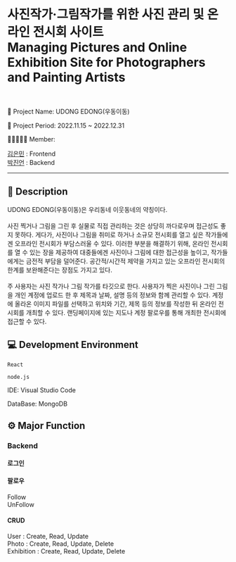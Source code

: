 <h1>
사진작가·그림작가를 위한 사진 관리 및 온라인 전시회 사이트<br/>
Managing Pictures and Online Exhibition Site for Photographers and Painting Artists
</h1>
<br/>
<p>
  🎨 Project Name: UDONG EDONG(우동이동)<br/>

  📆 Project Period: 2022.11.15 ~ 2022.12.31<br/>

  👩🏻‍🤝‍🧑🏻 Member: <br/>
  
  <a href="https://github.com/menuin">김은민</a> : Frontend <br/>
  <a href="https://github.com/parkjineon">박진언</a> : Backend 
  
</p>

<hr/>

<h2>📃 Description</h2>
<p>
UDONG EDONG(우동이동)은 우리동네 이웃동네의 약칭이다. <br/><br/>
사진 찍거나 그림을 그린 후 실물로 직접 관리하는 것은 상당히 까다로우며 접근성도 좋지 못하다. 게다가, 사진이나 그림을 취미로 하거나 소규모 전시회를 열고 싶은 작가들에겐 오프라인 전시회가 부담스러울 수 있다. 이러한 부분을 해결하기 위해, 온라인 전시회를 열 수 있는 장을 제공하여 대중들에겐 사진이나 그림에 대한 접근성을 높이고, 작가들에게는 금전적 부담을 덜어준다. 공간적/시간적 제약을 가지고 있는 오프라인 전시회의 한계를 보완해준다는 장점도 가지고 있다.<br/>
<br/>
주 사용자는 사진 작가나 그림 작가를 타깃으로 한다. 사용자가 찍은 사진이나 그린 그림을 개인 계정에 업로드 한 후 제목과 날짜, 설명 등의 정보와 함께 관리할 수 있다. 계정에 올라온 이미지 파일를 선택하고 위치와 기간, 제목 등의 정보를 작성한 뒤 온라인 전시회를 개최할 수 있다. 랜딩페이지에 있는 지도나 계정 팔로우를 통해 개최한 전시회에 접근할 수 있다.
</p>

<h2>💻 Development Environment</h2>

````React````<br/>

````node.js````<br/>

IDE: Visual Studio Code

DataBase: MongoDB

<h2>⚙ Major Function</h2>
<h3>Backend</h3>

<h4>로그인</h4>

<h4>팔로우</h4>

Follow<br/>
UnFollow<br/>

<h4>CRUD</h4>
User : Create, Read, Update<br/>
Photo : Create, Read, Update, Delete<br/>
Exhibition : Create, Read, Update, Delete<br/>
